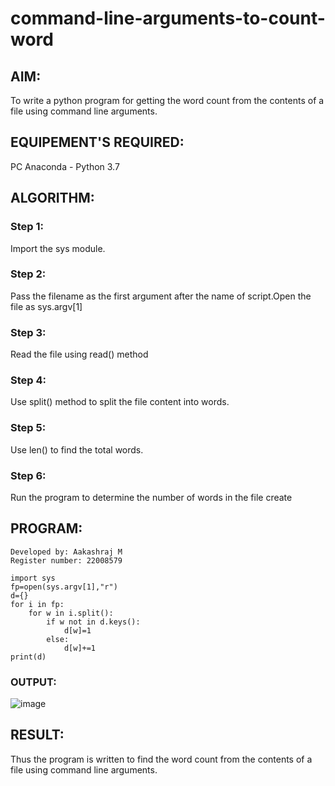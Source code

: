 # command-line-arguments-to-count-word
## AIM:
To write a python program for getting the word count from the contents of a file using command line arguments.
## EQUIPEMENT'S REQUIRED: 
PC
Anaconda - Python 3.7
## ALGORITHM: 
### Step 1:
Import the sys module.

### Step 2: 
Pass the filename as the first argument after the name of script.Open the file as sys.argv[1]
 
### Step 3: 
Read the file using read() method

### Step 4:  
Use split() method to split the file content into words.

### Step 5: 
Use len() to find the total words.

### Step 6: 
Run the program to determine the number of words in the file create


## PROGRAM:
```
Developed by: Aakashraj M
Register number: 22008579

import sys
fp=open(sys.argv[1],"r")
d={}
for i in fp:
    for w in i.split():
        if w not in d.keys():
            d[w]=1
        else:
            d[w]+=1
print(d)
```
### OUTPUT:
![image](https://user-images.githubusercontent.com/121117266/214815764-7a1741f1-4b85-432d-b8af-f74cf9924b7d.png)



## RESULT:
Thus the program is written to find the word count from the contents of a file using command line arguments.
